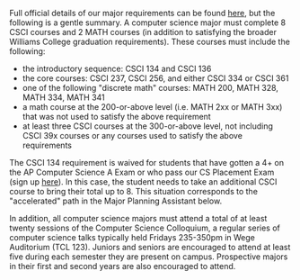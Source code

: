 Full official details of our major requirements can be found [here](https://catalog.williams.edu/pdf/csci.pdf), but the following is a gentle summary.
A computer science major must complete 8 CSCI courses and 2 MATH courses (in addition to satisfying the broader Williams College graduation requirements). These courses must include the following:

* the introductory sequence: CSCI 134 and CSCI 136
* the core courses: CSCI 237, CSCI 256, and either CSCI 334 or CSCI 361
* one of the following "discrete math" courses: MATH 200, MATH 328, MATH 334, MATH 341
* a math course at the 200-or-above level (i.e. MATH 2xx or MATH 3xx) that was not used to satisfy the above requirement
* at least three CSCI courses at the 300-or-above level, not including CSCI 39x courses or any courses used to satisfy the above requirements

The CSCI 134 requirement is waived for students that have gotten a 4+ on the AP Computer Science A Exam or who pass our CS Placement Exam (sign up [here](https://docs.google.com/forms/d/e/1FAIpQLSeqGhIktPZ8HS1FMCepOhiPGR3Tiax7s2hwEbbJEobH3IMoow/viewform)). In this case, the student needs to take an additional CSCI course to bring their total up to 8. This situation corresponds to the "accelerated" path in the Major Planning Assistant below.

In addition, all computer science majors must attend a total of at least twenty sessions of the Computer Science Colloquium, a regular series of computer science talks typically held Fridays 235-350pm in Wege Auditorium (TCL 123). Juniors and seniors are encouraged to attend at least five during each semester they are present on campus.  Prospective majors in their first and second years are also encouraged to attend.
       